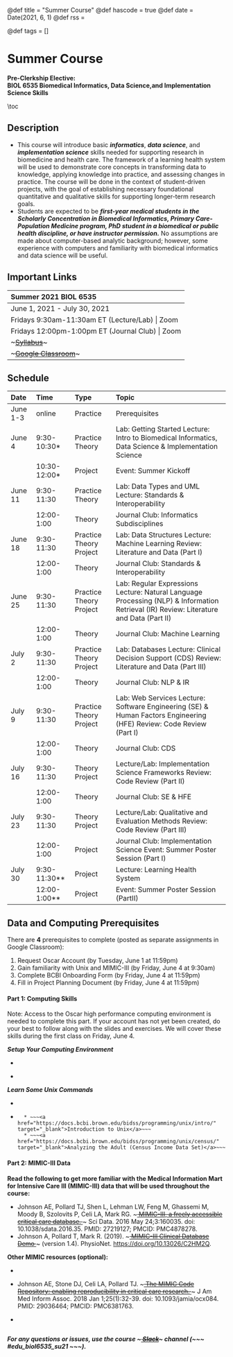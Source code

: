 @def title = "Summer Course"
@def hascode = true
@def date = Date(2021, 6, 1)
@def rss = 

@def tags = []

# Summer Course
**Pre-Clerkship Elective:** \
**BIOL 6535 Biomedical Informatics, Data Science,and Implementation Science Skills** 

\toc

## Description

* This course will introduce basic **_informatics_**, **_data science_**, and **_implementation science_** skills needed for supporting research in biomedicine and health care. The framework of a learning health system will be used to demonstrate core concepts in transforming data to knowledge, applying knowledge into practice, and assessing changes in practice. The course will be done in the context of student-driven projects, with the goal of establishing necessary foundational quantitative and qualitative skills for supporting longer-term research goals. 
* Students are expected to be **_first-year medical students in the Scholarly Concentration in Biomedical Informatics, Primary Care-Population Medicine program, PhD student in a biomedical or public health discipline, or have instructor permission._** No assumptions are made about computer-based analytic background; however, some experience with computers and familiarity with biomedical informatics and data science will be useful. 

## Important Links

| Summer 2021 BIOL 6535 |
| :------------------------ |
|June 1, 2021 - July 30, 2021 |
|Fridays 9:30am-11:30am ET 	(Lecture/Lab) \| Zoom |
|Fridays 12:00pm-1:00pm ET 	(Journal Club) \| Zoom  |
| ~~~<a href="https://docs.google.com/document/d/1fwyrl16D04geKA6OkNtWCy3DTeLm19V-_wE7-Q2_lxk/edit?usp=drive_web&authuser=0" target="_blank">Syllabus</a>~~~ |
|~~~<a href="https://classroom.google.com/c/MjkwNzc1NzM5ODc4" target="_blank">Google Classroom</a>~~~ |


## Schedule

| Date     | Time         | Type                    | Topic                                                                                                                                  |
|:----------|:--------------|:-------------------------|:----------------------------------------------------------------------------------------------------------------------------------------|
| June 1-3 | online       | Practice                | Prerequisites                                                                                                                          |
| June 4   | 9:30-10:30*  | Practice Theory         | Lab: Getting Started Lecture: Intro to Biomedical Informatics, Data Science & Implementation Science                                   |
|          | 10:30-12:00* | Project                 | Event: Summer Kickoff                                                                                                                  |
| June 11  | 9:30-11:30   | Practice Theory         | Lab: Data Types and UML Lecture: Standards & Interoperability                                                                          |
|          | 12:00-1:00   | Theory                  | Journal Club: Informatics Subdisciplines                                                                                               |
| June 18  | 9:30-11:30   | Practice Theory Project | Lab: Data Structures Lecture: Machine Learning Review: Literature and Data (Part I)                                                    |
|          | 12:00-1:00   | Theory                  | Journal Club: Standards & Interoperability                                                                                             |
| June 25  | 9:30-11:30   | Practice Theory Project | Lab: Regular Expressions Lecture: Natural Language Processing (NLP) & Information Retrieval (IR) Review: Literature and Data (Part II) |
|          | 12:00-1:00   | Theory                  | Journal Club: Machine Learning                                                                                                         |
| July 2   | 9:30-11:30   | Practice Theory Project | Lab: Databases Lecture: Clinical Decision Support (CDS) Review: Literature and Data (Part III)                                         |
|          | 12:00-1:00   | Theory                  | Journal Club: NLP & IR                                                                                                                 |
| July 9   | 9:30-11:30   | Practice Theory Project | Lab: Web Services Lecture: Software Engineering (SE) & Human Factors Engineering (HFE) Review: Code Review (Part I)                    |
|          | 12:00-1:00   | Theory                  | Journal Club: CDS                                                                                                                      |
| July 16  | 9:30-11:30   | Theory Project          | Lecture/Lab: Implementation Science Frameworks Review: Code Review (Part II)                                                           |
|          | 12:00-1:00   | Theory                  | Journal Club: SE & HFE                                                                                                                 |
| July 23  | 9:30-11:30   | Theory Project          | Lecture/Lab: Qualitative and Evaluation Methods Review: Code Review (Part III)                                                         |
|          | 12:00-1:00   | Project                 | Journal Club: Implementation Science Event: Summer Poster Session (Part I)                                                             |
| July 30  | 9:30-11:30** | Project                 | Lecture: Learning Health System                                                                                                        |
|          | 12:00-1:00** | Project                 | Event: Summer Poster Session (PartII)                                                                                                 |




## Data and Computing Prerequisites

There are **4** prerequisites to complete (posted as separate assignments in Google Classroom):

1. Request Oscar Account (by Tuesday, June 1 at 11:59pm)
2. Gain familiarity with Unix and MIMIC-III	(by Friday, June 4 at 9:30am)
3. Complete BCBI Onboarding Form (by Friday, June 4 at 11:59pm)
4. Fill in Project Planning Document (by Friday, June 4 at 11:59pm)

#### Part 1: Computing Skills

Note: Access to the Oscar high performance computing environment is needed to complete this part. If your account has not yet been created, do your best to follow along with the slides and exercises. We will cover these skills during the first class on Friday, June 4.

**_Setup Your Computing Environment_**

* ~~~<a href="https://docs.ccv.brown.edu/bootcamp2021/schuedule/monday-3-may" target="_blank">CCV - Getting Started on Oscar</a>~~~ 
* ~~~<a href="https://docs.google.com/presentation/d/1kVKrHH76W3uBWBRPO_YBZ-Zz_Y0vzquVlmw7B9pvArs/edit?usp=sharing" target="_blank">BIDSS - Computing Environment Setup: Oscar @ Brown</a>~~~ 


**_Learn Some Unix Commands_**

* ~~~<a href="https://docs.ccv.brown.edu/bootcamp2021/schuedule/monday-3-may" target="_blank">CCV - Working on the Command Line</a>~~~
* ~~~<a href="https://docs.google.com/presentation/d/1I36OZpPZF7jsOQRA4q0DFaJ6YpA5CLi1vGEKZXXl_JQ/edit?usp=sharing" target="_blank">BIDSS - Getting Started with Unix</a>~~~
    * ~~~<a href="https://docs.bcbi.brown.edu/bidss/programming/unix/intro/" target="_blank">Introduction to Unix</a>~~~
    * ~~~<a href="https://docs.bcbi.brown.edu/bidss/programming/unix/census/" target="_blank">Analyzing the Adult (Census Income Data Set)</a>~~~

#### Part 2: MIMIC-III Data

**Read the following to get more familiar with the Medical Information Mart for Intensive Care III (MIMIC-III) data that will be used throughout the course:**

* Johnson AE, Pollard TJ, Shen L, Lehman LW, Feng M, Ghassemi M, Moody B, Szolovits P, Celi LA, Mark RG. ~~~<a href="https://pubmed.ncbi.nlm.nih.gov/27219127/" target="_blank"> MIMIC-III, a freely accessible critical care database. </a>~~~ Sci Data. 2016 May 24;3:160035. doi: 10.1038/sdata.2016.35. PMID: 27219127; PMCID: PMC4878278.
* Johnson A, Pollard T, Mark R. (2019). ~~~<a href="https://physionet.org/content/mimiciii-demo/1.4/" target="_blank"> MIMIC-III Clinical Database Demo </a>~~~ (version 1.4). PhysioNet. https://doi.org/10.13026/C2HM2Q.

**Other MIMIC resources (optional):**

* ~~~<a href="https://mimic.mit.edu/" target="_blank"> MIMIC Web Site </a>~~~ 
* Johnson AE, Stone DJ, Celi LA, Pollard TJ. ~~~<a href="https://pubmed.ncbi.nlm.nih.gov/29036464/" target="_blank"> The MIMIC Code Repository: enabling reproducibility in critical care research. </a>~~~  J Am Med Inform Assoc. 2018 Jan 1;25(1):32-39. doi: 10.1093/jamia/ocx084. PMID: 29036464; PMCID: PMC6381763.
* ~~~<a href="https://www.ncbi.nlm.nih.gov/books/NBK543630/" target="_blank"> Secondary Analysis of Electronic Health Records </a>~~~  [Internet]. Cham (CH): Springer; 2016. Available from: https://www.ncbi.nlm.nih.gov/books/NBK543630/ doi: 10.1007/978-3-319-43742-2



**_For any questions or issues, use the course ~~~<a href="https://slack.com" target="_blank"> Slack</a>~~~ channel (~~~ <span class="red-text"> #edu_biol6535_su21 </span> ~~~)._**


